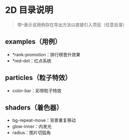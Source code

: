 # 2D 目录说明

> 带`*`表示该用例存在导出方法以直接引入项目（任意目录）

## examples（用例）

- \*rank-promotion：排行榜晋升效果
- \*red-dot：红点系统

## particles（粒子特效）

- color-bar：彩带粒子特效

## shaders（着色器）

- bg-repeat-move：背景重复移动
- glow-inner：内发光
- radius：图片切弧角
